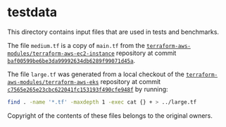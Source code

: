 # testdata

This directory contains input files that are used in tests and benchmarks.

The file `medium.tf` is a copy of `main.tf` from the
[`terraform-aws-modules/terraform-aws-ec2-instance`](https://github.com/terraform-aws-modules/terraform-aws-ec2-instance)
repository at commit
[`baf00599be6be3da99992634db6289f99071d45a`](https://github.com/terraform-aws-modules/terraform-aws-ec2-instance/blob/baf00599be6be3da99992634db6289f99071d45a/main.tf).

The file `large.tf` was generated from a local checkout of the
[`terraform-aws-modules/terraform-aws-eks`](https://github.com/terraform-aws-modules/terraform-aws-eks)
repository at commit
[`c7565e265e23cbc622041fc153193f490cfe948f`](https://github.com/terraform-aws-modules/terraform-aws-eks/tree/c7565e265e23cbc622041fc153193f490cfe948f)
by running:

```sh
find . -name '*.tf' -maxdepth 1 -exec cat {} + > ../large.tf
```

Copyright of the contents of these files belongs to the original owners.
